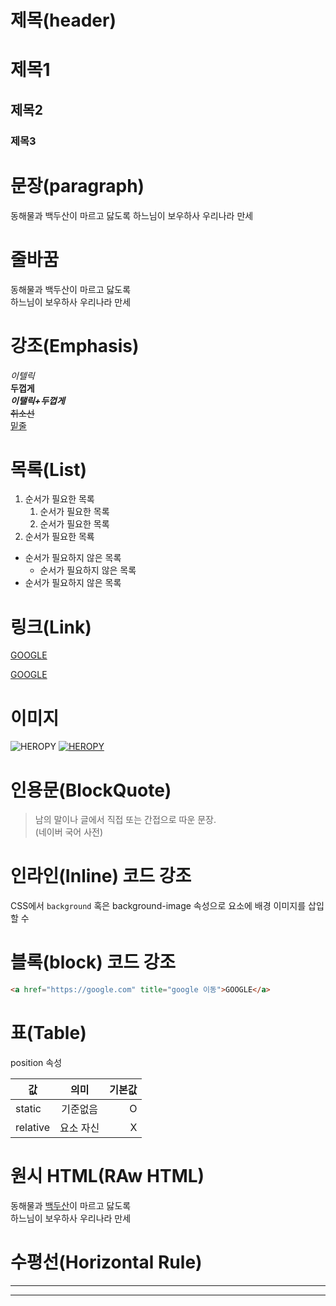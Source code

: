 # 제목(header)


<!-- #개수에 따라 중요도 나타냄 -->
# 제목1
## 제목2
### 제목3

# 문장(paragraph)
동해물과 백두산이 마르고 닳도록
하느님이 보우하사 우리나라 만세

# 줄바꿈

동해물과 백두산이 마르고 닳도록<br>
하느님이 보우하사 우리나라 만세

# 강조(Emphasis)

_이텔릭_ <br>
**두껍게** <br>
**_이탤릭+두껍게_** <br>
~~취소선~~ <br>
<u>밑줄</u> <br>

# 목록(List)
1. 순서가 필요한 목록
    1. 순서가 필요한 목록
    1. 순서가 필요한 목록
1. 순서가 필요한 목룍

- 순서가 필요하지 않은 목록
    - 순서가 필요하지 않은 목록
- 순서가 필요하지 않은 목록

# 링크(Link)
<a href="https://google.com" title="google 이동">GOOGLE</a>

[GOOGLE](https://google.com "google 이동")

# 이미지
<!-- 링크랑 같은데 ! 붙이기 -->
![HEROPY](https://heropy.blog/css/images/logo.png)
[![HEROPY](https://heropy.blog/css/images/logo.png)](https://heropy.blog/)

# 인용문(BlockQuote)
>남의 말이나 글에서 직접 또는 간접으로 따운 문장.<br>
>(네이버 국어 사전)

# 인라인(Inline) 코드 강조
CSS에서 `background` 혹은 background-image 속성으로 요소에 배경 이미지를 삽입할 수

# 블록(block) 코드 강조
```html
<a href="https://google.com" title="google 이동">GOOGLE</a>
```

# 표(Table)
position 속성

값 | 의미 | 기본값
--|:--:|--:|
static | 기준없음 | O
relative | 요소 자신 | X

# 원시 HTML(RAw HTML)
동해물과 <span style="text-decoration:underline;">백두산</span>이 마르고 닳도록<br>
하느님이 보우하사 우리나라 만세

# 수평선(Horizontal Rule)
---
***
